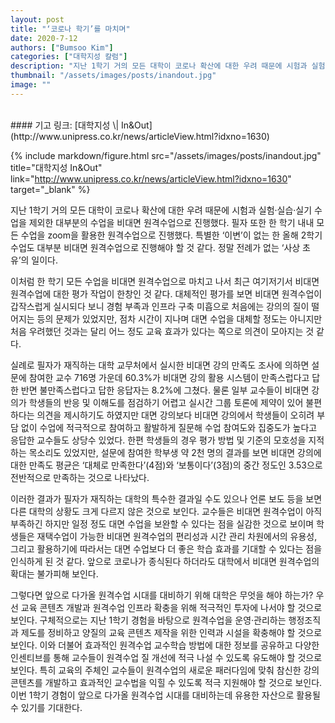 ```yaml
---
layout: post
title: "‘코로나 학기’를 마치며"
date: 2020-7-12
authors: ["Bumsoo Kim"]
categories: ["대학지성 칼럼"]
description: "지난 1학기 거의 모든 대학이 코로나 확산에 대한 우려 때문에 시험과 실험·실습·실기 수업을 제외한 대부분의 수업을 비대면 원격수업으로 진행했다. 필자 또한 한 학기 내내 모든 수업을 zoom을 활용한 원격수업으로 진행했다. 특별한 ‘이변’이 없는 한 올해 2학기 수업도 대부분 비대면 원격수업으로 진행해야 할 것 같다. 정말 전례가 없는 ‘사상 초유’의 일이다."
thumbnail: "/assets/images/posts/inandout.jpg"
image: ""
---
```


<br>
#### 기고 링크: [대학지성 \| In&Out](http://www.unipress.co.kr/news/articleView.html?idxno=1630)

{% include markdown/figure.html src="/assets/images/posts/inandout.jpg" title="대학지성 In&Out" link="http://www.unipress.co.kr/news/articleView.html?idxno=1630" target="_blank" %}

지난 1학기 거의 모든 대학이 코로나 확산에 대한 우려 때문에 시험과 실험·실습·실기 수업을 제외한 대부분의 수업을 비대면 원격수업으로 진행했다. 필자 또한 한 학기 내내 모든 수업을 zoom을 활용한 원격수업으로 진행했다. 특별한 ‘이변’이 없는 한 올해 2학기 수업도 대부분 비대면 원격수업으로 진행해야 할 것 같다. 정말 전례가 없는 ‘사상 초유’의 일이다.

이처럼 한 학기 모든 수업을 비대면 원격수업으로 마치고 나서 최근 여기저기서 비대면 원격수업에 대한 평가 작업이 한창인 것 같다. 대체적인 평가를 보면 비대면 원격수업이 갑작스럽게 실시되다 보니 경험 부족과 인프라 구축 미흡으로 처음에는 강의의 질이 떨어지는 등의 문제가 있었지만, 점차 시간이 지나며 대면 수업을 대체할 정도는 아니지만 처음 우려했던 것과는 달리 어느 정도 교육 효과가 있다는 쪽으로 의견이 모아지는 것 같다.

실례로 필자가 재직하는 대학 교무처에서 실시한 비대면 강의 만족도 조사에 의하면 설문에 참여한 교수 716명 가운데 60.3%가 비대면 강의 활용 시스템이 만족스럽다고 답한 반면 불만족스럽다고 답한 응답자는 8.2%에 그쳤다. 물론 일부 교수들이 비대면 강의가 학생들의 반응 및 이해도를 점검하기 어렵고 실시간 그룹 토론에 제약이 있어 불편하다는 의견을 제시하기도 하였지만 대면 강의보다 비대면 강의에서 학생들이 오히려 부담 없이 수업에 적극적으로 참여하고 활발하게 질문해 수업 참여도와 집중도가 높다고 응답한 교수들도 상당수 있었다. 한편 학생들의 경우 평가 방법 및 기준의 모호성을 지적하는 목소리도 있었지만, 설문에 참여한 학부생 약 2천 명의 결과를 보면 비대면 강의에 대한 만족도 평균은 ‘대체로 만족한다’(4점)와 ‘보통이다’(3점)의 중간 정도인 3.53으로 전반적으로 만족하는 것으로 나타났다.

이러한 결과가 필자가 재직하는 대학의 특수한 결과일 수도 있으나 언론 보도 등을 보면 다른 대학의 상황도 크게 다르지 않은 것으로 보인다. 교수들은 비대면 원격수업이 아직 부족하긴 하지만 일정 정도 대면 수업을 보완할 수 있다는 점을 실감한 것으로 보이며 학생들은 재택수업이 가능한 비대면 원격수업의 편리성과 시간 관리 차원에서의 유용성, 그리고 활용하기에 따라서는 대면 수업보다 더 좋은 학습 효과를 기대할 수 있다는 점을 인식하게 된 것 같다. 앞으로 코로나가 종식된다 하더라도 대학에서 비대면 원격수업의 확대는 불가피해 보인다.

그렇다면 앞으로 다가올 원격수업 시대를 대비하기 위해 대학은 무엇을 해야 하는가? 우선 교육 콘텐츠 개발과 원격수업 인프라 확충을 위해 적극적인 투자에 나서야 할 것으로 보인다. 구체적으로는 지난 1학기 경험을 바탕으로 원격수업을 운영·관리하는 행정조직과 제도를 정비하고 양질의 교육 콘텐츠 제작을 위한 인력과 시설을 확충해야 할 것으로 보인다. 이와 더불어 효과적인 원격수업 교수학습 방법에 대한 정보를 공유하고 다양한 인센티브를 통해 교수들이 원격수업 질 개선에 적극 나설 수 있도록 유도해야 할 것으로 보인다. 특히 교육의 주체인 교수들이 원격수업의 새로운 패러다임에 맞춰 참신한 강의 콘텐츠를 개발하고 효과적인 교수법을 익힐 수 있도록 적극 지원해야 할 것으로 보인다. 이번 1학기 경험이 앞으로 다가올 원격수업 시대를 대비하는데 유용한 자산으로 활용될 수 있기를 기대한다.

<br>
